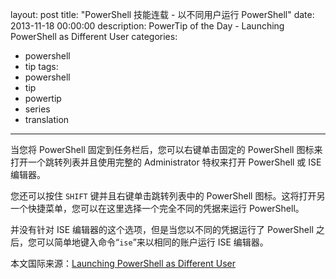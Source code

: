 layout: post
title: "PowerShell 技能连载 - 以不同用户运行 PowerShell"
date: 2013-11-18 00:00:00
description: PowerTip of the Day - Launching PowerShell as Different User
categories:
- powershell
- tip
tags:
- powershell
- tip
- powertip
- series
- translation
---
当您将 PowerShell 固定到任务栏后，您可以右键单击固定的 PowerShell 图标来打开一个跳转列表并且使用完整的 Administrator 特权来打开 PowerShell 或 ISE 编辑器。

您还可以按住 `SHIFT` 键并且右键单击跳转列表中的 PowerShell 图标。这将打开另一个快捷菜单，您可以在这里选择一个完全不同的凭据来运行 PowerShell。

并没有针对 ISE 编辑器的这个选项，但是当您以不同的凭据运行了 PowerShell 之后，您可以简单地键入命令“`ise`”来以相同的账户运行 ISE 编辑器。

<!--more-->
本文国际来源：[Launching PowerShell as Different User](http://community.idera.com/powershell/powertips/b/tips/posts/launching-powershell-as-different-user)
